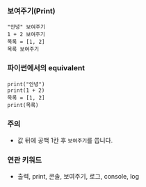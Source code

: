 ### 보여주기(Print)

```
"안녕" 보여주기
1 + 2 보여주기
목록 = [1, 2]
목록 보여주기
```

### 파이썬에서의 equivalent

```
print("안녕")
print(1 + 2)
목록 = [1, 2]
print(목록)
```

### 주의

- 값 뒤에 공백 1칸 후 `보여주기`를 씁니다.

### 연관 키워드

- 출력, print, 콘솔, 보여주기, 로그, console, log

